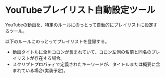 # YouTubeプレイリスト自動設定ツール

YouTubeの動画を、特定のルールにのっとって自動的にプレイリストに設定するツール。

以下のルールにのっとってプレイリストを登録する。

* 動画タイトルに全角コロンが含まれていて、コロン左側の名前と同名のプレイリストが存在する場合。
* スクリプトプロパティで定義されたキーワードが、タイトルまたは概要に含まれている場合(実装予定)。
